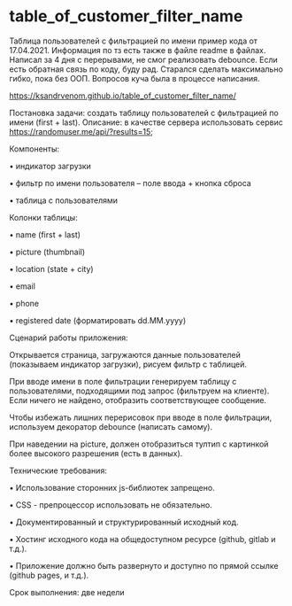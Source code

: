 # table_of_customer_filter_name
 Таблица пользователей с фильтрацией по имени
 пример кода от 17.04.2021. Информация по тз есть также в файле readme в файлах. Написал за 4 дня с перерывами, не смог реализовать debounce. Если есть обратная связь по коду, буду рад. Старался сделать максимально гибко, пока без ООП. Вопросов куча была в процессе написания.
 
 https://ksandrvenom.github.io/table_of_customer_filter_name/
 
 
 
Постановка задачи: создать таблицу пользователей с фильтрацией по имени (first + last).
Описание: в качестве сервера использовать сервис https://randomuser.me/api/?results=15; 


Компоненты:

•	индикатор загрузки

•	фильтр по имени пользователя – поле ввода + кнопка сброса

•	таблица с пользователями



Колонки таблицы:

•	name (first + last)

•	picture (thumbnail)

•	location (state + city)

•	email

•	phone

•	registered date (форматировать dd.MM.yyyy)



Сценарий работы приложения:

Открывается страница, загружаются данные пользователей (показываем индикатор загрузки), рисуем фильтр с таблицей.

При вводе имени в поле фильтрации генерируем таблицу с пользователями, подходящими под запрос (фильтруем на клиенте). Если ничего не найдено, отобразить соответствующее сообщение.

Чтобы избежать лишних перерисовок при вводе в поле фильтрации, используем декоратор debounce (написать самому).

При наведении на picture, должен отобразиться тултип с картинкой более высокого разрешения (есть в данных).

Технические требования:

•	Использование сторонних js-библиотек запрещено.

•	CSS - препроцессор использовать не обязательно.

•	Документированный и структурированный исходный код.

•	Хостинг исходного кода на общедоступном ресурсе (github, gitlab и т.д.).

•	Приложение должно быть развернуто и доступно по прямой ссылке (github pages, и т.д.).

Срок выполнения: две недели

